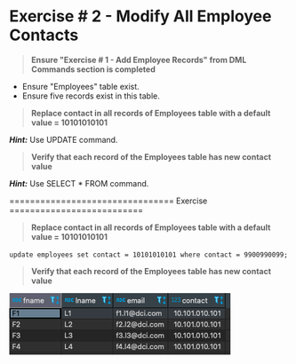 # Exercise # 2 - Modify All Employee Contacts

> **Ensure "Exercise # 1 - Add Employee Records" from DML Commands section is completed**

- Ensure "Employees" table exist.
- Ensure five records exist in this table.

> **Replace contact in all records of Employees table with a default value = 10101010101**

***Hint:*** Use UPDATE command.

> **Verify that each record of the Employees table has new contact value**

***Hint:*** Use SELECT * FROM command.

================================ Exercise ==========================

> **Replace contact in all records of Employees table with a default value = 10101010101**

`update employees set contact = 10101010101 where contact = 9900990099;`

> **Verify that each record of the Employees table has new contact value**

![Screenshot](TableUpdate.png)
